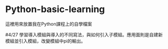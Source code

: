# Python-basic-learning
這裡用來放置我在Python課程上的自學檔案

#4/27 學習導入模組與導入的不同寫法，與如何引入子模組。應用面則是自建新模組並引入模組，改變模組中pi的輸出。
